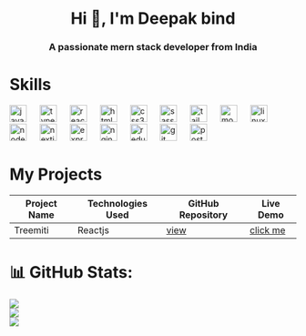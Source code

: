 <h1 align="center">Hi 👋, I'm Deepak bind</h1>
<h3 align="center">A passionate mern stack developer from India</h3>

# Skills

<div align="left">
        <img src="https://skillicons.dev/icons?i=js" height="30" alt="javascript logo"  />
        <img width="15" />
        <img src="https://skillicons.dev/icons?i=ts" height="30" alt="typescript logo"  />
        <img width="15" />
        <img src="https://skillicons.dev/icons?i=react" height="30" alt="react logo"  />
        <img width="15" />
        <img src="https://skillicons.dev/icons?i=html" height="30" alt="html5 logo"  />
        <img width="15" />
        <img src="https://skillicons.dev/icons?i=css" height="30" alt="css3 logo"  />
        <img width="15" />
        <img src="https://cdn.simpleicons.org/sass/CC6699" height="30" alt="sass logo"  />
        <img width="15" />
        <img src="https://skillicons.dev/icons?i=tailwind" height="30" alt="tailwindcss logo"  />
        <img width="15" />
        <img src="https://skillicons.dev/icons?i=mongodb" height="30" alt="mongodb logo"  />
        <img width="15" />
        <img src="https://skillicons.dev/icons?i=linux" height="30" alt="linux logo"  />
        <img width="15" />
        <img src="https://skillicons.dev/icons?i=nodejs" height="30" alt="nodejs logo"  />
        <img width="15" />
        <img src="https://skillicons.dev/icons?i=nextjs" height="30" alt="nextjs logo"  />
        <img width="15" />
        <img src="https://skillicons.dev/icons?i=express" height="30" alt="express logo"  />
        <img width="15" />
        <img src="https://cdn.simpleicons.org/nginx/009639" height="30" alt="nginx logo"  />
        <img width="15" />
        <img src="https://skillicons.dev/icons?i=redux" height="30" alt="redux logo"  />
        <img width="15" />
        <img src="https://cdn.simpleicons.org/git/F05032" height="30" alt="git logo"  />
        <img width="15" />
        <img src="https://cdn.simpleicons.org/postman/FF6C37" height="30" alt="postman logo"  />
      </div>



# My Projects

| Project Name       | Technologies Used                   | GitHub Repository                            | Live Demo                    |
|--------------------|-------------------------------------|----------------------------------------------|------------------------------|
| Treemiti           | Reactjs                             | [view](https://github.com/bind2/treemiti)    | [click me](https://bind2.github.io/treemiti/) |













# 📊 GitHub Stats:
![](https://github-readme-stats.vercel.app/api?username=bind2&theme=dark&hide_border=true&include_all_commits=false&count_private=false)<br/>
![](https://github-readme-streak-stats.herokuapp.com/?user=bind2&theme=dark&hide_border=true)<br/>
![](https://github-readme-stats.vercel.app/api/top-langs/?username=bind2&theme=dark&hide_border=true&include_all_commits=false&count_private=false&layout=compact)



